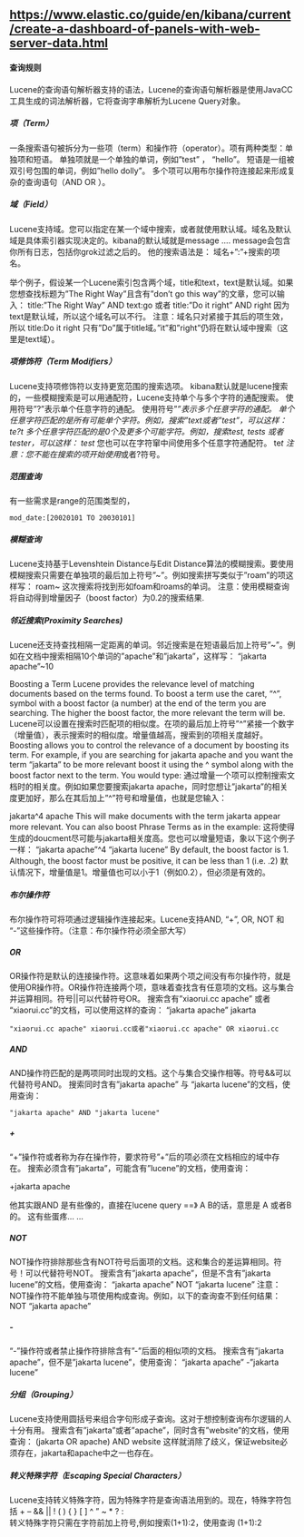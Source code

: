 ## https://www.elastic.co/guide/en/kibana/current/create-a-dashboard-of-panels-with-web-server-data.html


#### 查询规则

Lucene的查询语句解析器支持的语法，Lucene的查询语句解析器是使用JavaCC工具生成的词法解析器，它将查询字串解析为Lucene Query对象。

##### 项（Term）

一条搜索语句被拆分为一些项（term）和操作符（operator）。项有两种类型：单独项和短语。
单独项就是一个单独的单词，例如”test” ， “hello”。
短语是一组被双引号包围的单词，例如”hello dolly”。
多个项可以用布尔操作符连接起来形成复杂的查询语句（AND OR ）。


#####  域（Field）

Lucene支持域。您可以指定在某一个域中搜索，或者就使用默认域。域名及默认域是具体索引器实现决定的。kibana的默认域就是message …. message会包含你所有日志，包括你grok过滤之后的。 
他的搜索语法是：  域名+”:”+搜索的项名。


举个例子，假设某一个Lucene索引包含两个域，title和text，text是默认域。如果您想查找标题为”The Right Way”且含有”don’t go this way”的文章，您可以输入：
title:”The Right Way” AND text:go
或者
title:”Do it right” AND right
因为text是默认域，所以这个域名可以不行。
注意：域名只对紧接于其后的项生效，所以
title:Do it right
只有”Do”属于title域。”it”和”right”仍将在默认域中搜索（这里是text域）。

##### 项修饰符（Term Modifiers）

Lucene支持项修饰符以支持更宽范围的搜索选项。
kibana默认就是lucene搜索的，一些模糊搜索是可以用通配符，Lucene支持单个与多个字符的通配搜索。
使用符号”?”表示单个任意字符的通配。
使用符号”*”表示多个任意字符的通配。
单个任意字符匹配的是所有可能单个字符。例如，搜索”text或者”test”，可以这样：
te?t
多个任意字符匹配的是0个及更多个可能字符。例如，搜索test, tests 或者 tester，可以这样：
test*
您也可以在字符窜中间使用多个任意字符通配符。
te*t
注意：您不能在搜索的项开始使用*或者?符号。



##### 范围查询

有一些需求是range的范围类型的，

```
mod_date:[20020101 TO 20030101]
```



 

##### 模糊查询

Lucene支持基于Levenshtein Distance与Edit Distance算法的模糊搜索。要使用模糊搜索只需要在单独项的最后加上符号”~”。例如搜索拼写类似于”roam”的项这样写：
roam~
这次搜索将找到形如foam和roams的单词。
注意：使用模糊查询将自动得到增量因子（boost factor）为0.2的搜索结果.

##### 邻近搜索(Proximity Searches)

Lucene还支持查找相隔一定距离的单词。邻近搜索是在短语最后加上符号”~”。例如在文档中搜索相隔10个单词的”apache”和”jakarta”，这样写：
“jakarta apache”~10


Boosting a Term
Lucene provides the relevance level of matching documents based on the terms found. To boost a term use the caret, “^”, symbol with a boost factor (a number) at the end of the term you are searching. The higher the boost factor, the more relevant the term will be.
Lucene可以设置在搜索时匹配项的相似度。在项的最后加上符号”^”紧接一个数字（增量值），表示搜索时的相似度。增量值越高，搜索到的项相关度越好。
Boosting allows you to control the relevance of a document by boosting its term. For example, if you are searching for jakarta apache and you want the term “jakarta” to be more relevant boost it using the ^ symbol along with the boost factor next to the term. You would type:
通过增量一个项可以控制搜索文档时的相关度。例如如果您要搜索jakarta apache，同时您想让”jakarta”的相关度更加好，那么在其后加上”^”符号和增量值，也就是您输入：

jakarta^4 apache
This will make documents with the term jakarta appear more relevant. You can also boost Phrase Terms as in the example:
这将使得生成的doucment尽可能与jakarta相关度高。您也可以增量短语，象以下这个例子一样：
“jakarta apache”^4 “jakarta lucene”
By default, the boost factor is 1. Although, the boost factor must be positive, it can be less than 1 (i.e. .2)
默认情况下，增量值是1。增量值也可以小于1（例如0.2），但必须是有效的。

 

##### 布尔操作符

布尔操作符可将项通过逻辑操作连接起来。Lucene支持AND, “+”, OR, NOT 和 “-”这些操作符。（注意：布尔操作符必须全部大写）

##### OR

OR操作符是默认的连接操作符。这意味着如果两个项之间没有布尔操作符，就是使用OR操作符。OR操作符连接两个项，意味着查找含有任意项的文档。这与集合并运算相同。符号||可以代替符号OR。
搜索含有”xiaorui.cc apache” 或者 “xiaorui.cc”的文档，可以使用这样的查询：
“jakarta apache” jakarta

 ```
"xiaorui.cc apache" xiaorui.cc或者"xiaorui.cc apache" OR xiaorui.cc
 ```




##### AND

AND操作符匹配的是两项同时出现的文档。这个与集合交操作相等。符号&&可以代替符号AND。
搜索同时含有”jakarta apache” 与 “jakarta lucene”的文档，使用查询：

```
"jakarta apache" AND "jakarta lucene"
```



##### +

“+”操作符或者称为存在操作符，要求符号”+”后的项必须在文档相应的域中存在。
搜索必须含有”jakarta”，可能含有”lucene”的文档，使用查询：

+jakarta apache

他其实跟AND 是有些像的，直接在lucene query  ==》  A  B的话，意思是 A 或者B的。 这有些蛋疼… …  

 
##### NOT
NOT操作符排除那些含有NOT符号后面项的文档。这和集合的差运算相同。符号！可以代替符号NOT。
搜索含有”jakarta apache”，但是不含有”jakarta lucene”的文档，使用查询：
“jakarta apache” NOT “jakarta lucene”
注意：NOT操作符不能单独与项使用构成查询。例如，以下的查询查不到任何结果：
NOT “jakarta apache”
 

#####  -

“-”操作符或者禁止操作符排除含有”-”后面的相似项的文档。
搜索含有”jakarta apache”，但不是”jakarta lucene”，使用查询：
“jakarta apache” -”jakarta lucene”
 
 

##### 分组（Grouping）

Lucene支持使用圆括号来组合字句形成子查询。这对于想控制查询布尔逻辑的人十分有用。
搜索含有”jakarta”或者”apache”，同时含有”website”的文档，使用查询：
(jakarta OR apache) AND website
这样就消除了歧义，保证website必须存在，jakarta和apache中之一也存在。
 
 

##### 转义特殊字符（Escaping Special Characters）

Lucene支持转义特殊字符，因为特殊字符是查询语法用到的。现在，特殊字符包括
\+ – && || ! ( ) { } [ ] ^ ” ~ * ? : \
转义特殊字符只需在字符前加上符号\,例如搜索(1+1):2，使用查询
\(1\+1\)\:2

 